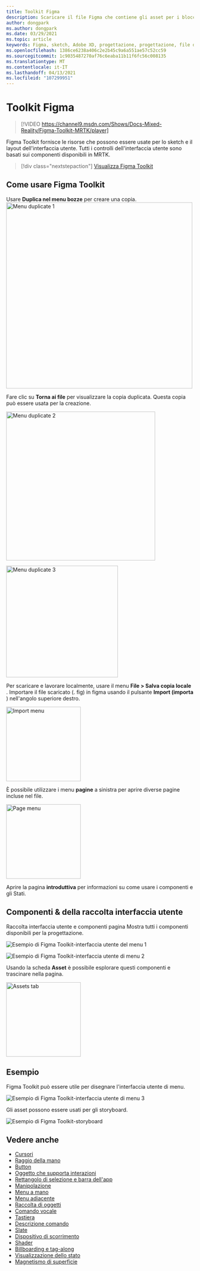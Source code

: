 ```yaml
---
title: Toolkit Figma
description: Scaricare il file Figma che contiene gli asset per i blocchi predefiniti dell'interfaccia utente comune.
author: dongpark
ms.author: dongpark
ms.date: 03/29/2021
ms.topic: article
keywords: Figma, sketch, Adobe XD, progettazione, progettazione, file di progettazione, progettazione UX, HoloLens, MRTK, Toolkit realtà mista
ms.openlocfilehash: 1386ce6238a406c2e2b45c9a6a551ae57c52cc59
ms.sourcegitcommit: 1c9035487270af76c6eaba11b11f6fc56c008135
ms.translationtype: MT
ms.contentlocale: it-IT
ms.lasthandoff: 04/13/2021
ms.locfileid: "107299951"
---
```

# <a name="figma-toolkit"></a>Toolkit Figma

> [!VIDEO https://channel9.msdn.com/Shows/Docs-Mixed-Reality/Figma-Toolkit-MRTK/player]

Figma Toolkit fornisce le risorse che possono essere usate per lo sketch e il layout dell'interfaccia utente. Tutti i controlli dell'interfaccia utente sono basati sui componenti disponibili in MRTK. 

> [!div class="nextstepaction"]
> [Visualizza Figma Toolkit](https://www.figma.com/file/ltLag9SxjUIyLQFsp7NNE7/Mixed-Reality-Toolkit-for-Figma?node-id=116%3A4)

## <a name="how-to-use-figma-toolkit"></a>Come usare Figma Toolkit
Usare **Duplica nel menu bozze** per creare una copia.
<img src="images/UX_Figma_Use1.png" width="500px" alt="Menu duplicate 1"><br>

Fare clic su **Torna ai file** per visualizzare la copia duplicata. Questa copia può essere usata per la creazione.

<img src="images/UX_Figma_Use2.png" width="400px" alt="Menu duplicate 2"><br>

<img src="images/UX_Figma_Use3.png" width="300px" alt="Menu duplicate 3"><br>

Per scaricare e lavorare localmente, usare il menu **File > Salva copia locale** . Importare il file scaricato (. fig) in figma usando il pulsante **Import (importa** ) nell'angolo superiore destro.

<img src="images/UX_FigmaToolkit_Import.png" width="200px" alt="Import menu"><br>

È possibile utilizzare i menu **pagine** a sinistra per aprire diverse pagine incluse nel file.

<img src="images/UX_FigmaToolkit_PageMenu.png" width="200px" alt="Page menu"><br>

Aprire la pagina **introduttiva** per informazioni su come usare i componenti e gli Stati.

## <a name="ui-gallery--components"></a>Componenti & della raccolta interfaccia utente
Raccolta interfaccia utente e componenti pagina Mostra tutti i componenti disponibili per la progettazione.

![Esempio di Figma Toolkit-interfaccia utente del menu 1](images/UX_FigmaToolkit_Components_Menu1.png)<br>

![Esempio di Figma Toolkit-interfaccia utente di menu 2](images/UX_FigmaToolkit_Components_Menu2.png)<br>

Usando la scheda **Asset** è possibile esplorare questi componenti e trascinare nella pagina.

<img src="images/UX_FigmaToolkit_Components_Menu3.png" width="200px" alt="Assets tab"><br>


## <a name="examples"></a>Esempio

Figma Toolkit può essere utile per disegnare l'interfaccia utente di menu. 

![Esempio di Figma Toolkit-interfaccia utente di menu 3](images/UX_FigmaToolkit_Examples_Menu.png)<br>


Gli asset possono essere usati per gli storyboard.

![Esempio di Figma Toolkit-storyboard](images/UX_FigmaToolkit_Examples_Storyboarding.png)<br>


## <a name="see-also"></a>Vedere anche

* [Cursori](cursors.md)
* [Raggio della mano](point-and-commit.md)
* [Button](button.md)
* [Oggetto che supporta interazioni](interactable-object.md)
* [Rettangolo di selezione e barra dell'app](app-bar-and-bounding-box.md)
* [Manipolazione](direct-manipulation.md)
* [Menu a mano](hand-menu.md)
* [Menu adiacente](near-menu.md)
* [Raccolta di oggetti](object-collection.md)
* [Comando vocale](voice-input.md)
* [Tastiera](keyboard.md)
* [Descrizione comando](tooltip.md)
* [Slate](slate.md)
* [Dispositivo di scorrimento](slider.md)
* [Shader](shader.md)
* [Billboarding e tag-along](billboarding-and-tag-along.md)
* [Visualizzazione dello stato](progress.md)
* [Magnetismo di superficie](surface-magnetism.md)
